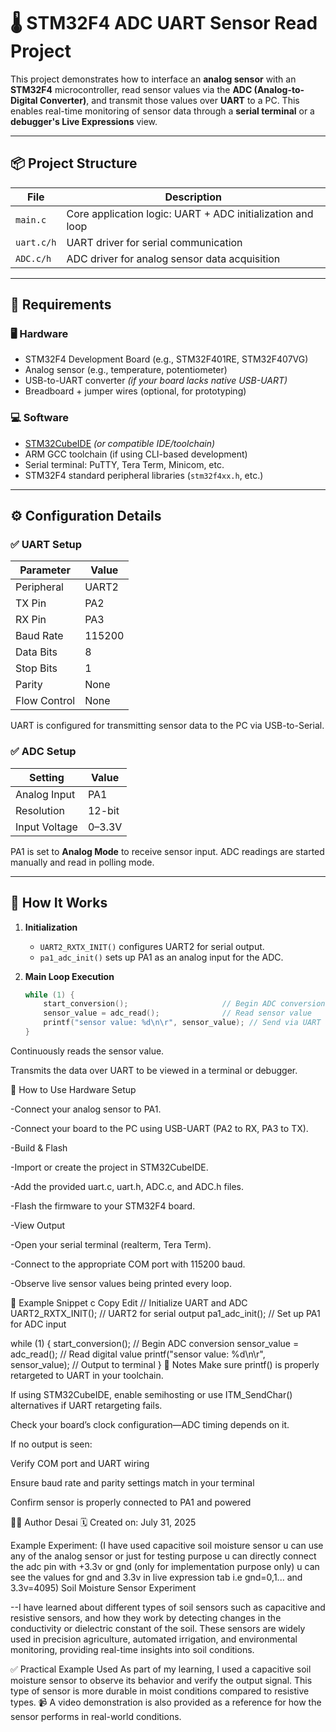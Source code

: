 # 🌡️ STM32F4 ADC UART Sensor Read Project

This project demonstrates how to interface an **analog sensor** with an **STM32F4** microcontroller, read sensor values via the **ADC (Analog-to-Digital Converter)**, and transmit those values over **UART** to a PC. This enables real-time monitoring of sensor data through a **serial terminal** or a **debugger's Live Expressions** view.

---

## 📦 Project Structure

| File        | Description                                      |
|-------------|--------------------------------------------------|
| `main.c`    | Core application logic: UART + ADC initialization and loop |
| `uart.c/h`  | UART driver for serial communication             |
| `ADC.c/h`   | ADC driver for analog sensor data acquisition    |

---

## 🧰 Requirements

### 🖥️ Hardware
- STM32F4 Development Board (e.g., STM32F401RE, STM32F407VG)
- Analog sensor (e.g., temperature, potentiometer)
- USB-to-UART converter *(if your board lacks native USB-UART)*
- Breadboard + jumper wires (optional, for prototyping)

### 💻 Software
- [STM32CubeIDE](https://www.st.com/en/development-tools/stm32cubeide.html) *(or compatible IDE/toolchain)*
- ARM GCC toolchain (if using CLI-based development)
- Serial terminal: PuTTY, Tera Term, Minicom, etc.
- STM32F4 standard peripheral libraries (`stm32f4xx.h`, etc.)

---

## ⚙️ Configuration Details

### ✅ UART Setup
| Parameter    | Value     |
|--------------|-----------|
| Peripheral   | UART2     |
| TX Pin       | PA2       |
| RX Pin       | PA3       |
| Baud Rate    | 115200    |
| Data Bits    | 8         |
| Stop Bits    | 1         |
| Parity       | None      |
| Flow Control | None      |

UART is configured for transmitting sensor data to the PC via USB-to-Serial.

### ✅ ADC Setup
| Setting       | Value         |
|---------------|---------------|
| Analog Input  | PA1           |
| Resolution    | 12-bit        |
| Input Voltage | 0–3.3V        |

PA1 is set to **Analog Mode** to receive sensor input. ADC readings are started manually and read in polling mode.

---

## 🚀 How It Works

1. **Initialization**  
   - `UART2_RXTX_INIT()` configures UART2 for serial output.
   - `pa1_adc_init()` sets up PA1 as an analog input for the ADC.

2. **Main Loop Execution**
   ```c
   while (1) {
       start_conversion();                     // Begin ADC conversion
       sensor_value = adc_read();              // Read sensor value
       printf("sensor value: %d\n\r", sensor_value); // Send via UART
   }
Continuously reads the sensor value.

Transmits the data over UART to be viewed in a terminal or debugger.

🧪 How to Use
Hardware Setup

-Connect your analog sensor to PA1.

-Connect your board to the PC using USB-UART (PA2 to RX, PA3 to TX).

-Build & Flash

-Import or create the project in STM32CubeIDE.

-Add the provided uart.c, uart.h, ADC.c, and ADC.h files.

-Flash the firmware to your STM32F4 board.

-View Output

-Open your serial terminal (realterm, Tera Term).

-Connect to the appropriate COM port with 115200 baud.

-Observe live sensor values being printed every loop.

🧠 Example Snippet
c
Copy
Edit
// Initialize UART and ADC
UART2_RXTX_INIT();     // UART2 for serial output
pa1_adc_init();        // Set up PA1 for ADC input

while (1) {
    start_conversion();                  // Begin ADC conversion
    sensor_value = adc_read();           // Read digital value
    printf("sensor value: %d\n\r", sensor_value); // Output to terminal
}
📝 Notes
Make sure printf() is properly retargeted to UART in your toolchain.

If using STM32CubeIDE, enable semihosting or use ITM_SendChar() alternatives if UART retargeting fails.

Check your board’s clock configuration—ADC timing depends on it.

If no output is seen:

Verify COM port and UART wiring

Ensure baud rate and parity settings match in your terminal

Confirm sensor is properly connected to PA1 and powered

👨‍💻 Author
Desai
🗓️ Created on: July 31, 2025

Example Experiment: (I have used capacitive soil moisture sensor u can use any of the analog sensor or just for testing purpose u can directly connect the adc pin with +3.3v or gnd (only for implementation purpose only) u can see the values for gnd and 3.3v in live expression tab i.e gnd=0,1... and 3.3v=4095)
Soil Moisture Sensor Experiment

--I have learned about different types of soil sensors such as capacitive and resistive sensors, and how they work by detecting changes in the conductivity or dielectric constant of the soil. These sensors are widely used in precision agriculture, automated irrigation, and environmental monitoring, providing real-time insights into soil conditions.

✅ Practical Example Used
As part of my learning, I used a capacitive soil moisture sensor to observe its behavior and verify the output signal. This type of sensor is more durable in moist conditions compared to resistive types.
📹 A video demonstration is also provided as a reference for how the sensor performs in real-world conditions.

